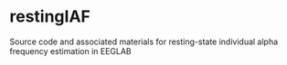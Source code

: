 # restingIAF
Source code and associated materials for resting-state individual alpha frequency estimation in EEGLAB
